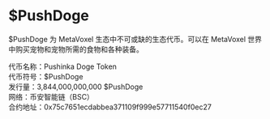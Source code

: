 # $PushDoge

$PushDoge 为 MetaVoxel 生态中不可或缺的生态代币。可以在 MetaVoxel 世界中购买宠物和宠物所需的食物和各种装备。

代币名称：Pushinka Doge Token  
代币符号：$PushDoge  
发行量：3,844,000,000,000 $PushDoge  
网络：币安智能链（BSC）  
合约地址：0x75c7651ecdabbea371109f999e57711540f0ec27